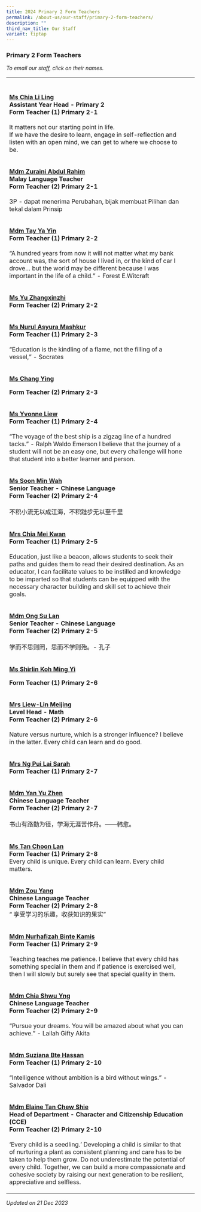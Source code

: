 ```yaml
---
title: 2024 Primary 2 Form Teachers
permalink: /about-us/our-staff/primary-2-form-teachers/
description: ""
third_nav_title: Our Staff
variant: tiptap
---
```

<h3>Primary 2 Form Teachers</h3><p><em>To email our staff, click on their names.</em></p><table><tbody><tr><th rowspan="1" colspan="1"><p></p></th><th rowspan="1" colspan="1"><p></p></th></tr><tr><td rowspan="1" colspan="1"><p><strong><a href="mailto:chia_li_ling@moe.edu.sg" rel="noopener noreferrer nofollow" target="_blank"><u>Ms Chia Li Ling</u></a></strong><br><strong>Assistant Year Head - Primary 2<br>Form Teacher (1) Primary 2-1</strong><br><br>It matters not our starting point in life.<br>If we have the desire to learn, engage in self-reflection and listen with an open mind, we can get to where we choose to be.</p></td><td rowspan="1" colspan="1"><p></p></td></tr><tr><td rowspan="1" colspan="1"><p><strong><a href="mailto:zuraini_abdul_rahim@moe.edu.sg" rel="noopener noreferrer nofollow" target="_blank"><u>Mdm Zuraini Abdul Rahim</u></a></strong><br><strong>Malay Language Teacher<br>Form Teacher (2) Primary 2-1</strong><br><br>3P - dapat menerima Perubahan, bijak membuat Pilihan dan tekal dalam Prinsip</p></td><td rowspan="1" colspan="1"><p></p></td></tr><tr><td rowspan="1" colspan="1"><p><strong><a href="mailto:tay_ya_yin@moe.edu.sg" rel="noopener noreferrer nofollow" target="_blank"><u>Mdm Tay Ya Yin</u></a></strong><br><strong>Form Teacher (1) Primary 2-2</strong><br><br>“A hundred years from now it will not matter what my bank account was, the sort of house I lived in, or the kind of car I drove… but the world may be different because I was important in the life of a child.” - Forest E.Witcraft</p></td><td rowspan="1" colspan="1"><p></p></td></tr><tr><td rowspan="1" colspan="1"><p><strong><a href="mailto:yu_zhangxinzhi@moe.edu.sg" rel="noopener noreferrer nofollow" target="_blank"><u>Ms Yu Zhangxinzhi</u></a></strong><br><strong>Form Teacher (2) Primary 2-2</strong></p></td><td rowspan="1" colspan="1"><p></p></td></tr><tr><td rowspan="1" colspan="1"><p><strong><a href="mailto:nurul_asyura_mashkur@moe.edu.sg" rel="noopener noreferrer nofollow" target="_blank"><u>Ms Nurul Asyura Mashkur</u></a></strong><br><strong>Form Teacher (1) Primary 2-3</strong><br><br>“Education is the kindling of a flame, not the filling of a vessel,” - Socrates</p></td><td rowspan="1" colspan="1"><p></p></td></tr><tr><td rowspan="1" colspan="1"><p><strong><a href="mailto:chang_ying@moe.edu.sg" rel="noopener noreferrer nofollow" target="_blank"><u>Ms Chang Ying</u></a></strong></p><p><strong>Form Teacher (2) Primary 2-3</strong></p><p></p></td><td rowspan="1" colspan="1"><p></p></td></tr><tr><td rowspan="1" colspan="1"><p><strong><a href="mailto:liew_yvonne@moe.edu.sg" rel="noopener noreferrer nofollow" target="_blank"><u>Ms Yvonne Liew</u></a></strong><br><strong>Form Teacher (1) Primary 2-4</strong><br><br>“The voyage of the best ship is a zigzag line of a hundred tacks.” - Ralph Waldo Emerson I believe that the journey of a student will not be an easy one, but every challenge will hone that student into a better learner and person.</p></td><td rowspan="1" colspan="1"><p></p></td></tr><tr><td rowspan="1" colspan="1"><p><strong><a href="mailto:soon_min_wah@moe.edu.sg" rel="noopener noreferrer nofollow" target="_blank"><u>Ms Soon Min Wah</u></a></strong><br><strong>Senior Teacher - Chinese Language<br>Form Teacher (2) Primary 2-4</strong><br><br>不积小流无以成江海，不积跬步无以至千里</p></td><td rowspan="1" colspan="1"><p></p></td></tr><tr><td rowspan="1" colspan="1"><p><strong><a href="mailto:chan_mei_kwan@moe.edu.sg" rel="noopener noreferrer nofollow" target="_blank"><u>Mrs Chia Mei Kwan</u></a></strong><br><strong>Form Teacher (1) Primary 2-5</strong><br><br>Education, just like a beacon, allows students to seek their paths and guides them to read their desired destination. As an educator, I can facilitate values to be instilled and knowledge to be imparted so that students can be equipped with the necessary character building and skill set to achieve their goals.</p></td><td rowspan="1" colspan="1"><p></p></td></tr><tr><td rowspan="1" colspan="1"><p><strong><a href="mailto:ong_su_lan@moe.edu.sg" rel="noopener noreferrer nofollow" target="_blank"><u>Mdm Ong Su Lan</u></a></strong><br><strong>Senior Teacher - Chinese Language<br>Form Teacher (2) Primary 2-5</strong><br><br>学而不思则罔，思而不学则殆。- 孔子</p></td><td rowspan="1" colspan="1"><p></p></td></tr><tr><td rowspan="1" colspan="1"><p><strong><a href="mailto:shirlin_koh_ming_yi@moe.edu.sg" rel="noopener noreferrer nofollow" target="_blank">Ms Shirlin Koh Ming Yi</a></strong></p><p><strong>Form Teacher (1) Primary 2-6</strong></p></td><td rowspan="1" colspan="1"><p></p></td></tr><tr><td rowspan="1" colspan="1"><p><strong><a href="mailto:lin_meijing@moe.edu.sg" rel="noopener noreferrer nofollow" target="_blank"><u>Mrs Liew-Lin Meijing</u></a></strong><br><strong>Level Head - Math<br>Form Teacher (2) Primary 2-6</strong><br><br>Nature versus nurture, which is a stronger influence? I believe in the latter. Every child can learn and do good.</p></td><td rowspan="1" colspan="1"><p></p></td></tr><tr><td rowspan="1" colspan="1"><p><strong><a href="mailto:lock_pui_lai@moe.edu.sg" rel="noopener noreferrer nofollow" target="_blank"><u>Mrs Ng Pui Lai Sarah</u></a></strong><br><strong>Form Teacher (1) Primary 2-7</strong></p></td><td rowspan="1" colspan="1"><p></p></td></tr><tr><td rowspan="1" colspan="1"><p><strong><a href="mailto:yan_yuzhen@moe.edu.sg" rel="noopener noreferrer nofollow" target="_blank"><u>Mdm Yan Yu Zhen</u></a></strong><br><strong>Chinese Language Teacher<br>Form Teacher (2) Primary 2-7</strong><br><br>书山有路勤为径，学海无涯苦作舟。——韩愈。</p></td><td rowspan="1" colspan="1"><p></p></td></tr><tr><td rowspan="1" colspan="1"><p><strong><a href="mailto:tan_choon_lan@moe.edu.sg" rel="noopener noreferrer nofollow" target="_blank"><u>Ms Tan Choon Lan</u></a></strong><br><strong>Form Teacher (1) Primary 2-8</strong><br>Every child is unique. Every child can learn. Every child matters.</p></td><td rowspan="1" colspan="1"><p></p></td></tr><tr><td rowspan="1" colspan="1"><p><strong><a href="mailto:zou_yang@moe.edu.sg" rel="noopener noreferrer nofollow" target="_blank"><u>Mdm Zou Yang</u></a></strong><br><strong>Chinese Language Teacher<br>Form Teacher (2) Primary 2-8</strong><br>“ 享受学习的乐趣，收获知识的果实”</p></td><td rowspan="1" colspan="1"><p></p></td></tr><tr><td rowspan="1" colspan="1"><p><strong><a href="mailto:nurhafizah_kamis@moe.edu.sg" rel="noopener noreferrer nofollow" target="_blank"><u>Mdm Nurhafizah Binte Kamis</u></a></strong><br><strong>Form Teacher (1) Primary 2-9</strong><br><br>Teaching teaches me patience. I believe that every child has something special in them and if patience is exercised well, then I will slowly but surely see that special quality in them.</p></td><td rowspan="1" colspan="1"><p></p></td></tr><tr><td rowspan="1" colspan="1"><p><strong><a href="mailto:chia_shwu_yng@moe.edu.sg" rel="noopener noreferrer nofollow" target="_blank"><u>Mdm Chia Shwu Yng</u></a></strong><br><strong>Chinese Language Teacher<br>Form Teacher (2) Primary 2-9</strong><br><br>“Pursue your dreams. You will be amazed about what you can achieve.” - Lailah Gifty Akita</p></td><td rowspan="1" colspan="1"><p></p></td></tr><tr><td rowspan="1" colspan="1"><p><strong><a href="mailto:suziana_hassan@moe.edu.sg" rel="noopener noreferrer nofollow" target="_blank"><u>Mdm Suziana Bte Hassan</u></a></strong><br><strong>Form Teacher (1) Primary 2-10</strong><br><br>“Intelligence without ambition is a bird without wings.” - Salvador Dali</p></td><td rowspan="1" colspan="1"><p></p></td></tr><tr><td rowspan="1" colspan="1"><p><strong><a href="mailto:tan_chew_shie@moe.edu.sg" rel="noopener noreferrer nofollow" target="_blank"><u>Mdm Elaine Tan Chew Shie</u></a></strong><br><strong>Head of Department - Character and Citizenship Education (CCE)<br>Form Teacher (2) Primary 2-10</strong><br><br>‘Every child is a seedling.’ Developing a child is similar to that of nurturing a plant as consistent planning and care has to be taken to help them grow. Do not underestimate the potential of every child. Together, we can build a more compassionate and cohesive society by raising our next generation to be resilient, appreciative and selfless.</p></td><td rowspan="1" colspan="1"><p></p></td></tr></tbody></table><p><em>Updated on 21 Dec 2023</em></p>